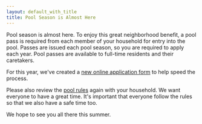 ```yaml
---
layout: default_with_title
title: Pool Season is Almost Here
---
```

Pool season is almost here.  To enjoy this great neighborhood benefit, a pool pass is required from each member of your household for entry into the pool. Passes are issued each pool season, so you are required to apply each year.  Pool passes are available to full-time residents and their caretakers.

For this year, we've created a [new online application form](http://goo.gl/forms/A1Sl467NwK) to help speed the process.

Please also review the [pool rules](https://goo.gl/KTdthd) again with your household.  We want everyone to have a great time.  It's important that everyone follow the rules so that we also have a safe time too.

We hope to see you all there this summer.
